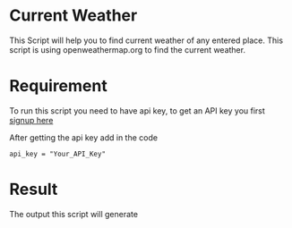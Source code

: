 # Current Weather

This Script will help you to find current weather of any entered place.
This script is using openweathermap.org to find the current weather.

# Requirement

To run this script you need to have api key, to get an API key you first [signup here](https://home.openweathermap.org/api_keys)

After getting the api key add in the code 
```
api_key = "Your_API_Key"
```

# Result
The output this script will generate
